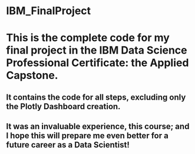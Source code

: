 # IBM_FinalProject

# This is the complete code for my final project in the IBM Data Science Professional Certificate: the Applied Capstone.

## It contains the code for all steps, excluding only the Plotly Dashboard creation.

## It was an invaluable experience, this course; and I hope this will prepare me even better for a future career as a Data Scientist!
